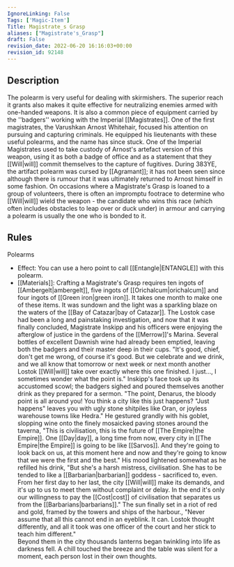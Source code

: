 ```yaml
---
IgnoreLinking: False
Tags: ['Magic-Item']
Title: Magistrate_s Grasp
aliases: ["Magistrate's_Grasp"]
draft: False
revision_date: 2022-06-20 16:16:03+00:00
revision_id: 92148
---
```


## Description
The polearm is very useful for dealing with skirmishers. The superior reach it grants also makes it quite effective for neutralizing enemies armed with one-handed weapons. 
It is also a common piece of equipment carried by the ''badgers'' working with the Imperial [[Magistrates]]. One of the first magistrates, the Varushkan Arnost Whitehair, focused his attention on pursuing and capturing criminals. He equipped his lieutenants with these useful polearms, and the name has since stuck. One of the Imperial Magistrates used to take custody of Arnost's artefact version of this weapon, using it as both a badge of office and as a statement that they [[Will|will]] commit themselves to the capture of fugitives. During 383YE, the artifact polearm was cursed by [[Agramant]]; it has not been seen since although there is rumour that it was ultimately returned to Arnost himself in some fashion.
On occasions where a Magistrate's Grasp is loaned to a group of volunteers, there is often an impromptu footrace to determine who [[Will|will]] wield the weapon - the candidate who wins this race (which often includes obstacles to leap over or duck under) in armour and carrying a polearm is usually the one who is bonded to it.
## Rules
Polearms
* Effect: You can use a hero point to call [[Entangle|ENTANGLE]] with this polearm.
* [[Materials]]: Crafting a Magistrate's Grasp requires ten ingots of [[Ambergelt|ambergelt]], five ingots of [[Orichalcum|orichalcum]] and four ingots of [[Green iron|green iron]]. It takes one month to make one of these items.
It was sundown and the light was a sparkling blaze on the waters of the [[Bay of Catazar|bay of Catazar]]. The Lostok case had been a long and painstaking investigation, and now that it was finally concluded, Magistrate Inskipp and his officers were enjoying the afterglow of justice in the gardens of the [[Merrow]]'s Marina.  Several bottles of excellent Dawnish wine had already been emptied, leaving both the badgers and their master deep in their cups.
"It's good, chief, don't get me wrong, of course it's good. But we celebrate and we drink, and we all know that tomorrow or next week or next month another Lostok [[Will|will]] take over exactly where this one finished. I just..., I sometimes wonder what the point is."
Inskipp's face took up its accustomed scowl; the badgers sighed and poured themselves another drink as they prepared for a sermon. "The point, Denarus, the bloody point is all around you! You think a city like this just happens?  "Just happens" leaves you with ugly stone shitpiles like Oran, or joyless warehouse towns like Hedra."
He gestured grandly with his goblet, slopping wine onto the finely mosaicked paving stones around the taverna, "This is civilisation, this is the future of [[The Empire|the Empire]]. One [[Day|day]], a long time from now, every city in [[The Empire|the Empire]] is going to be like [[Sarvos]]. And they're going to look back on us, at this moment here and now and they're going to know that we were the first and the best."
His mood lightened somewhat as he refilled his drink, "But she's a harsh mistress, civilisation.  She has to be tended to like a [[Barbarian|barbarian]] goddess - sacrificed to, even. From her first day to her last, the city [[Will|will]] make its demands, and it's up to us to meet them without complaint or delay.  In the end it's only our willingness to pay the [[Cost|cost]] of civilisation that separates us from the [[Barbarians|barbarians]]."
The sun finally set in a riot of red and gold, framed by the towers and ships of the harbour.,
"Never assume that all this cannot end in an eyeblink. It can. Lostok thought differently, and all it took was one officer of the court and her stick to teach him different."    
Beyond them in the city thousands lanterns began twinkling into life as darkness fell. A chill touched the breeze and the table was silent for a moment, each person lost in their own thoughts.